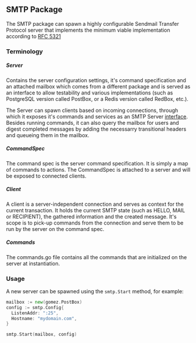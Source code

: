 ## SMTP Package

The SMTP package can spawn a highly configurable Sendmail Transfer Protocol server that implements the minimum viable implementation according to [RFC 5321](http://tools.ietf.org/html/rfc5321)

### Terminology

##### Server
Contains the server configuration settings, it's command specification and an attached mailbox which comes from a different package and is served as an interface to allow testability and various implementations (such as PostgreSQL version called PostBox, or a Redis version called RedBox, etc.).

The Server can spawn clients based on incoming connections, through which it exposes it's commands and services as an SMTP Server [interface](https://github.com/gbbr/gomez/blob/master/smtp/server.go#L16). Besides running commands, it can also query the mailbox for users and digest completed messages by adding the necessarry transitional headers and queueing them in the mailbox.

##### CommandSpec
The command spec is the server command specification. It is simply a map of commands to actions. The CommandSpec is attached to a server and will be exposed to connected clients.

##### Client
A client is a server-independent connection and serves as context for the current transaction. It holds the current SMTP state (such as HELLO, MAIL or RECIPIENT), the gathered information and the created message. It's scope is to pick-up commands from the connection and serve them to be run by the server on the command spec.

##### Commands
The commands.go file contains all the commands that are initialized on the server at instantiation.

### Usage

A new server can be spawned using the `smtp.Start` method, for example:

```go
mailbox := new(gomez.PostBox)
config := smtp.Config{
  ListenAddr: ":25",
  Hostname: "mydomain.com",
}

smtp.Start(mailbox, config)
```
